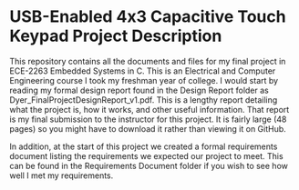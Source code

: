 # USB-Enabled 4x3 Capacitive Touch Keypad Project Description 

This repository contains all the documents and files for my final project in ECE-2263 Embedded Systems in C. This is an Electrical and Computer Engineering course I took my freshman year of college. I would start by reading my formal design report found in the Design Report folder as Dyer_FinalProjectDesignReport_v1.pdf. This is a lengthy report detailing what the project is, how it works, and other useful information. That report is my final submission to the instructor for this project. It is fairly large (48 pages) so you might have to download it rather than viewing it on GitHub. 

In addition, at the start of this project we created a formal requirements document listing the requirements we expected our project to meet. This can be found in the Requirements Document folder if you wish to see how well I met my requirements. 
